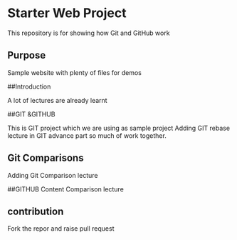 # Starter Web Project

This repository is for showing how Git and GitHub work


## Purpose

Sample website with plenty of files for demos

##Introduction

A lot of lectures are already learnt 

##GIT &GITHUB

This is GIT project  which we are using as sample project 
Adding GIT rebase lecture in GIT advance part
so much of work together.
## Git Comparisons
Adding Git Comparison lecture 

##GITHUB Content
Comparison lecture

## contribution
Fork the repor and raise  pull request 